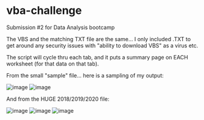 # vba-challenge
Submission #2 for Data Analysis bootcamp

The VBS and the matching TXT file are the same... I only included .TXT to get around any security issues with "ability to download VBS" as a virus etc.



The script will cycle thru each tab, and it puts a summary page on EACH worksheet (for that data on that tab).

From the small "sample" file... here is a sampling of my output:

![image](https://github.com/mark-helotie/vba-challenge/assets/43053988/11e0ad78-7b6e-4ad7-93d8-b0bb666a206e)
![image](https://github.com/mark-helotie/vba-challenge/assets/43053988/b4696b8f-1196-4ccb-8b75-8a25d1202d79)

And from the HUGE 2018/2019/2020 file:

![image](https://github.com/mark-helotie/vba-challenge/assets/43053988/8e0edb7d-5124-460b-94a1-fbba8671c119)
![image](https://github.com/mark-helotie/vba-challenge/assets/43053988/1f9dfc95-7725-4694-bf49-c5a780ed3e34)
![image](https://github.com/mark-helotie/vba-challenge/assets/43053988/a52d3757-8a7c-4ec0-a5ac-713d0163e304)



